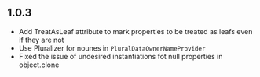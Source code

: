 

1.0.3
-----

  * Add TreatAsLeaf attribute to mark properties to be treated as leafs even if they are not
  * Use Pluralizer for nounes in ```PluralDataOwnerNameProvider```
  * Fixed the issue of undesired instantiations fot null properties in object.clone 
